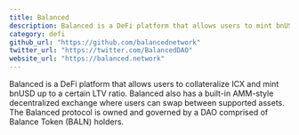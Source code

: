 ```yaml
---
title: Balanced
description: Balanced is a DeFi platform that allows users to mint bnUSD by collateralizing ICX.
category: defi
github_url: "https://github.com/balancednetwork"
twitter_url: "https://twitter.com/BalancedDAO"
website_url: "https://balanced.network"
---
```


Balanced is a DeFi platform that allows users to collateralize ICX and mint bnUSD up to a certain LTV ratio. Balanced also has a built-in AMM-style decentralized exchange where users can swap between supported assets. The Balanced protocol is owned and governed by a DAO comprised of Balance Token (BALN) holders.
